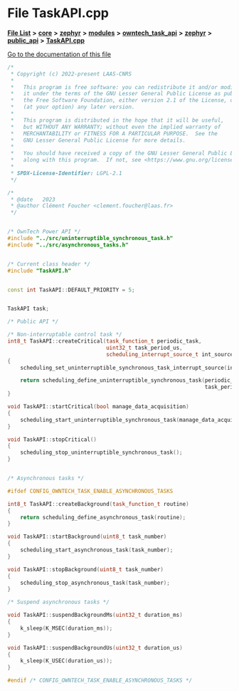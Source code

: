

# File TaskAPI.cpp

[**File List**](files.md) **>** [**core**](dir_771164b9325b04f1442f7a3ffa8ecb89.md) **>** [**zephyr**](dir_09002e7ce91f09aeb040dfd1861a47f4.md) **>** [**modules**](dir_6d0fb8ab814c517e7f155fb837e32f72.md) **>** [**owntech\_task\_api**](dir_a6ca33c2a6633efd563e2ff2336e2b96.md) **>** [**zephyr**](dir_930c8fa1e893c2939a58a9ccd4e9adcb.md) **>** [**public\_api**](dir_2b522af08cf9fc57ee593ce08ec33342.md) **>** [**TaskAPI.cpp**](TaskAPI_8cpp.md)

[Go to the documentation of this file](TaskAPI_8cpp.md)


```C++
/*
 * Copyright (c) 2022-present LAAS-CNRS
 *
 *   This program is free software: you can redistribute it and/or modify
 *   it under the terms of the GNU Lesser General Public License as published by
 *   the Free Software Foundation, either version 2.1 of the License, or
 *   (at your option) any later version.
 *
 *   This program is distributed in the hope that it will be useful,
 *   but WITHOUT ANY WARRANTY; without even the implied warranty of
 *   MERCHANTABILITY or FITNESS FOR A PARTICULAR PURPOSE.  See the
 *   GNU Lesser General Public License for more details.
 *
 *   You should have received a copy of the GNU Lesser General Public License
 *   along with this program.  If not, see <https://www.gnu.org/licenses/>.
 *
 * SPDX-License-Identifier: LGPL-2.1
 */

/*
 * @date   2023
 * @author Clément Foucher <clement.foucher@laas.fr>
 */


/* OwnTech Power API */
#include "../src/uninterruptible_synchronous_task.h"
#include "../src/asynchronous_tasks.h"


/* Current class header */
#include "TaskAPI.h"


const int TaskAPI::DEFAULT_PRIORITY = 5;


TaskAPI task;

/* Public API */

/* Non-interruptable control task */
int8_t TaskAPI::createCritical(task_function_t periodic_task,
                               uint32_t task_period_us,
                               scheduling_interrupt_source_t int_source)
{
    scheduling_set_uninterruptible_synchronous_task_interrupt_source(int_source);

    return scheduling_define_uninterruptible_synchronous_task(periodic_task,
                                                              task_period_us);
}

void TaskAPI::startCritical(bool manage_data_acquisition)
{
    scheduling_start_uninterruptible_synchronous_task(manage_data_acquisition);
}

void TaskAPI::stopCritical()
{
    scheduling_stop_uninterruptible_synchronous_task();
}


/* Asynchronous tasks */

#ifdef CONFIG_OWNTECH_TASK_ENABLE_ASYNCHRONOUS_TASKS

int8_t TaskAPI::createBackground(task_function_t routine)
{
    return scheduling_define_asynchronous_task(routine);
}

void TaskAPI::startBackground(uint8_t task_number)
{
    scheduling_start_asynchronous_task(task_number);
}

void TaskAPI::stopBackground(uint8_t task_number)
{
    scheduling_stop_asynchronous_task(task_number);
}

/* Suspend asynchronous tasks */

void TaskAPI::suspendBackgroundMs(uint32_t duration_ms)
{
    k_sleep(K_MSEC(duration_ms));
}

void TaskAPI::suspendBackgroundUs(uint32_t duration_us)
{
    k_sleep(K_USEC(duration_us));
}

#endif /* CONFIG_OWNTECH_TASK_ENABLE_ASYNCHRONOUS_TASKS */
```


